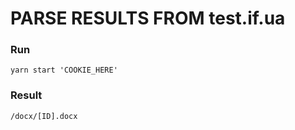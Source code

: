# PARSE RESULTS FROM test.if.ua

### Run

```shell
yarn start 'COOKIE_HERE'
```

### Result

`/docx/[ID].docx`
